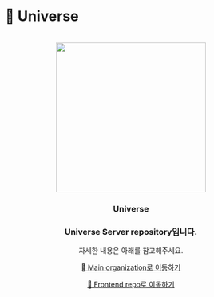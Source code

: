 # **🌌 Universe**

<br>

<div align="center">
  <picture>
    <source source media="(prefers-color-scheme: dark)" srcset="https://github.com/p-c-w/universe/assets/86090355/4774aab3-1ee3-4c4f-bde6-165beaeda980#gh-dark-mode-only" width="300" height="300" >
    <source media="(prefers-color-scheme: light)" srcset="https://github.com/p-c-w/universe/assets/86090355/1bbe3cef-dfa1-44d7-b444-799269d429c3#gh-light-mode-only" width="300" height="300" >
    <img src="https://github.com/p-c-w/universe/assets/86090355/1bbe3cef-dfa1-44d7-b444-799269d429c3#gh-light-mode-only" width="300" height="300" >
  </picture>

### **Universe**

### Universe Server repository입니다.

자세한 내용은 아래를 참고해주세요.

[🔗 Main organization로 이동하기](https://github.com/p-c-w)

[🔗 Frontend repo로 이동하기](https://github.com/p-c-w/universe)

</div>
